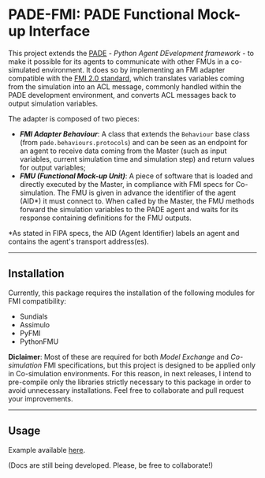 # PADE-FMI: PADE Functional Mock-up Interface

This project extends the [PADE](https://github.com/grei-ufc/pade) - _Python Agent DEvelopment framework_ - to make it possible for its agents to communicate with other FMUs in a co-simulated environment.
It does so by implementing an FMI adapter compatible with the [FMI 2.0 standard](https://fmi-standard.org), which translates variables coming from the simulation into an ACL message, commonly handled within the PADE development environment, and converts ACL messages back to output simulation variables.

The adapter is composed of two pieces:
- **_FMI Adapter Behaviour_**: A class that extends the `Behaviour` base class (from `pade.behaviours.protocols`) and can be seen as an endpoint for an agent to receive data coming from the Master (such as input variables, current simulation time and simulation step) and return values for output variables;
- **_FMU (Functional Mock-up Unit)_**: A piece of software that is loaded and directly executed by the Master, in compliance with FMI specs for Co-simulation. The FMU is given in advance the identifier of the agent (AID*) it must connect to. When called by the Master, the FMU methods forward the simulation variables to the PADE agent and waits for its response containing definitions for the FMU outputs.

*As stated in FIPA specs, the AID (Agent Identifier) labels an agent and contains the agent's transport address(es).

---
## Installation
Currently, this package requires the installation of the following modules for FMI compatibility:
- Sundials
- Assimulo
- PyFMI
- PythonFMU

**Diclaimer**: Most of these are required for both _Model Exchange_ and _Co-simulation_ FMI specifications, but this project is designed to be applied only in Co-simulation environments.
For this reason, in next releases, I intend to pre-compile only the libraries strictly necessary to this package in order to avoid unnecessary installations.
Feel free to collaborate and pull request your improvements.

---
## Usage
Example available [here](https://github.com/bressanmarcos/pade-fmi/tree/master/examples/pade_agent).

(Docs are still being developed. Please, be free to collaborate!)